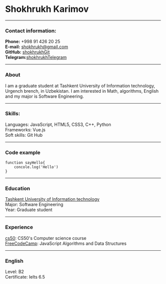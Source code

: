 # Shokhrukh Karimov

***

### Contact information:

**Phone:** +998 91 426 20 25<br>
**E-mail:** [shokhrukh@gmail.com](shokhrukhkarimovme@gmail.com)<br>
**GitHub:** [shokhrukhGit](https://github.com/shokhrukh1212)<br>
**Telegram:**[shokhrukhTelegram](https://t.me/khon_engineer)<br>

***

### About

I am a graduate student at Tashkent University of Information technology, Urgench brench, in Uzbekistan. 
I am interested in Math, algorithms, English and my major is Software Engineering. 

***

### Skills:

Languages: JavaScript, HTML5, CSS3, C++, Python<br>
Frameworks: Vue.js<br>
Soft skills: Git Hub<br>


***

### Code example

```
function sayHello{
    concole.log('Hello')
}

```

***

### Education

[Tashkent University of Information technology](https://www.ubtuit.uz/)<br>
Major: Software Engineering<br>
Year: Graduate student<br>

***

### Experience


[cs50](https://www.edx.org/course/cs50s-web-programming-with-python-and-javascript): CS50's Computer science course<br>
[FreeCodeCamp](https://www.freecodecamp.org/learn/javascript-algorithms-and-data-structures/): JavaScript Algorithms and Data Structures<br>

***

### English

Level: B2<br>
Certificate: Ielts 6.5
